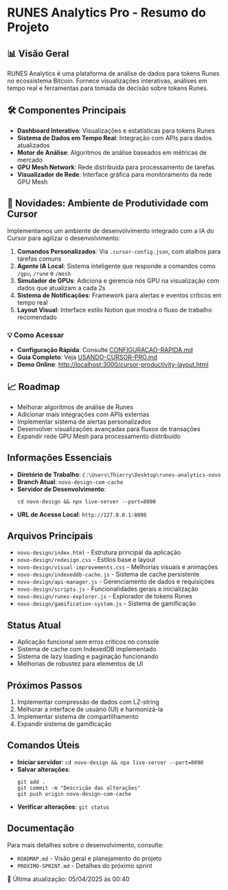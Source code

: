 # RUNES Analytics Pro - Resumo do Projeto

## 📊 Visão Geral

RUNES Analytics é uma plataforma de análise de dados para tokens Runes no ecossistema Bitcoin. Fornece visualizações interativas, análises em tempo real e ferramentas para tomada de decisão sobre tokens Runes.

## 🛠️ Componentes Principais

- **Dashboard Interativo**: Visualizações e estatísticas para tokens Runes
- **Sistema de Dados em Tempo Real**: Integração com APIs para dados atualizados
- **Motor de Análise**: Algoritmos de análise baseados em métricas de mercado
- **GPU Mesh Network**: Rede distribuída para processamento de tarefas
- **Visualizador de Rede**: Interface gráfica para monitoramento da rede GPU Mesh

## 🚀 Novidades: Ambiente de Produtividade com Cursor

Implementamos um ambiente de desenvolvimento integrado com a IA do Cursor para agilizar o desenvolvimento:

1. **Comandos Personalizados**: Via `.cursor-config.json`, com atalhos para tarefas comuns
2. **Agente IA Local**: Sistema inteligente que responde a comandos como `/gpu`, `/rune` e `/mesh`
3. **Simulador de GPUs**: Adiciona e gerencia nós GPU na visualização com dados que atualizam a cada 2s
4. **Sistema de Notificações**: Framework para alertas e eventos críticos em tempo real
5. **Layout Visual**: Interface estilo Notion que mostra o fluxo de trabalho recomendado

### 💡 Como Acessar

- **Configuração Rápida**: Consulte [CONFIGURACAO-RAPIDA.md](CONFIGURACAO-RAPIDA.md)
- **Guia Completo**: Veja [USANDO-CURSOR-PRO.md](USANDO-CURSOR-PRO.md)
- **Demo Online**: [http://localhost:3000/cursor-productivity-layout.html](http://localhost:3000/cursor-productivity-layout.html)

## 📈 Roadmap

- Melhorar algoritmos de análise de Runes
- Adicionar mais integrações com APIs externas
- Implementar sistema de alertas personalizados
- Desenvolver visualizações avançadas para fluxos de transações
- Expandir rede GPU Mesh para processamento distribuído

## Informações Essenciais
- **Diretório de Trabalho**: `C:\Users\Thierry\Desktop\runes-analytics-novo`
- **Branch Atual**: `novo-design-com-cache`
- **Servidor de Desenvolvimento**: 
  ```
  cd novo-design && npx live-server --port=8090
  ```
- **URL de Acesso Local**: `http://127.0.0.1:8090`

## Arquivos Principais
- `novo-design/index.html` - Estrutura principal da aplicação
- `novo-design/redesign.css` - Estilos base e layout
- `novo-design/visual-improvements.css` - Melhorias visuais e animações
- `novo-design/indexeddb-cache.js` - Sistema de cache persistente
- `novo-design/api-manager.js` - Gerenciamento de dados e requisições
- `novo-design/scripts.js` - Funcionalidades gerais e inicialização
- `novo-design/runes-explorer.js` - Explorador de tokens Runes
- `novo-design/gamification-system.js` - Sistema de gamificação

## Status Atual
- Aplicação funcional sem erros críticos no console
- Sistema de cache com IndexedDB implementado
- Sistema de lazy loading e paginação funcionando
- Melhorias de robustez para elementos de UI

## Próximos Passos
1. Implementar compressão de dados com LZ-string
2. Melhorar a interface de usuário (UI) e harmonizá-la
3. Implementar sistema de compartilhamento
4. Expandir sistema de gamificação

## Comandos Úteis
- **Iniciar servidor**: `cd novo-design && npx live-server --port=8090`
- **Salvar alterações**:
  ```
  git add .
  git commit -m "Descrição das alterações"
  git push origin novo-design-com-cache
  ```
- **Verificar alterações**: `git status`

## Documentação
Para mais detalhes sobre o desenvolvimento, consulte:
- `ROADMAP.md` - Visão geral e planejamento do projeto
- `PROXIMO-SPRINT.md` - Detalhes do próximo sprint 

📅 Última atualização: 05/04/2025 às 00:40